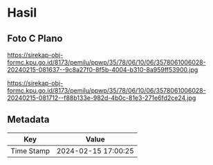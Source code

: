 # Hasil

## Foto C Plano

https://sirekap-obj-formc.kpu.go.id/8173/pemilu/ppwp/35/78/06/10/06/3578061006028-20240215-081637--9c8a27f0-8f5b-4004-b310-8a959ff53900.jpg

https://sirekap-obj-formc.kpu.go.id/8173/pemilu/ppwp/35/78/06/10/06/3578061006028-20240215-081712--f88b133e-982d-4b0c-81e3-271e6fd2ce24.jpg


## Metadata

| Key        | Value               |
| ---------- | ------------------- |
| Time Stamp | 2024-02-15 17:00:25 |



